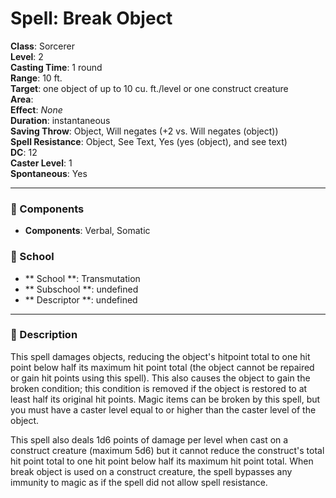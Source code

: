 
# Spell: Break Object
**Class**: Sorcerer  
**Level**: 2  
**Casting Time**: 1 round  
**Range**: 10 ft.  
**Target**: one object of up to 10 cu. ft./level or one construct creature  
**Area**:   
**Effect**: _None_  
**Duration**: instantaneous  
**Saving Throw**: Object, Will negates (+2 vs. Will negates (object))  
**Spell Resistance**: Object, See Text, Yes (yes (object), and see text)  
**DC**: 12  
**Caster Level**: 1  
**Spontaneous**: Yes

---

### 🔮 Components
- **Components**: Verbal, Somatic

### 🏫 School
- ** School **: Transmutation
- ** Subschool **: undefined
- ** Descriptor **: undefined
---

### 📜 Description
This spell damages objects, reducing the object's hitpoint total to one hit point below half its maximum hit point total (the object cannot be repaired or gain hit points using this spell). This also causes the object to gain the broken condition; this condition is removed if the object is restored to at least half its original hit points. Magic items can be broken by this spell, but you must have a caster level equal to or higher than the caster level of the object.

This spell also deals 1d6 points of damage per level when cast on a construct creature (maximum 5d6) but it cannot reduce the construct's total hit point total to one hit point below half its maximum hit point total. When break object is used on a construct creature, the spell bypasses any immunity to magic as if the spell did not allow spell resistance.
